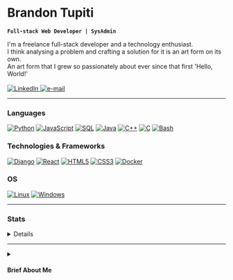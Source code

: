 <h1 align="">Brandon Tupiti</h1>

**`Full-stack Web Developer | SysAdmin`**
<p align="">
    I'm a freelance full-stack developer and a technology enthusiast. <br/>
    I think analysing a problem and crafting a solution for it is an art form on its own. <br/>
    An art form that I grew so passionately about ever since that first 'Hello, World!'<br/>
    <br>
    <a href="https://www.linkedin.com/in/brandon-tupiti-75410012b/">
        <img src="https://img.shields.io/badge/LinkedIn-blue?style=flat-square&logo=linkedin" alt="LinkedIn">
    </a>
    <a href="mailto:tupitibrandon@gmail.com">
        <img src="https://img.shields.io/badge/Email-blue?style=flat-square&logo=gmail&logoColor=white" alt="e-mail">
    </a>
</p>

---

### Languages
[![Python](https://img.shields.io/badge/python-black?style=for-the-badge&logo=python)](https://github.com/dawnCoder26)
[![JavaScript](https://img.shields.io/badge/javascript-black?style=for-the-badge&logo=javascript)](https://github.com/dawnCoder26)
[![SQL](https://img.shields.io/badge/sql-black?style=for-the-badge&logo=mysql)](https://github.com/dawnCoder26)
[![Java](https://img.shields.io/badge/java-black?style=for-the-badge&logo=openjdk)](https://github.com/dawnCoder26)
[![C++](https://img.shields.io/badge/c++-black?style=for-the-badge&logo=cplusplus)](https://github.com/dawnCoder26)
[![C](https://img.shields.io/badge/c-black?style=for-the-badge&logo=c)](https://github.com/wervlad)
[![Bash](https://img.shields.io/badge/bash-black?style=for-the-badge&logo=gnu-bash&logoColor=white)](https://github.com/dawnCoder26)

### Technologies & Frameworks
[![Django](https://img.shields.io/badge/django-black?style=for-the-badge&logo=django)](https://github.com/dawnCoder26)
[![React](https://img.shields.io/badge/react-black?style=for-the-badge&logo=react)](https://github.com/dawnCoder26)
[![HTML5](https://img.shields.io/badge/html5-black?style=for-the-badge&logo=html5)](https://hub.docker.com/u/dawnCoder26)
[![CSS3](https://img.shields.io/badge/css3-black?style=for-the-badge&logo=css3)](https://hub.docker.com/u/dawnCoder26)
[![Docker](https://img.shields.io/badge/docker-black?style=for-the-badge&logo=docker)](https://hub.docker.com/u/dawnCoder26)

### OS
[![Linux](https://img.shields.io/badge/linux-black?style=for-the-badge&logo=Linux)](https://github.com/dawnCoder26)
[![Windows](https://img.shields.io/badge/Windows-black?style=for-the-badge&logo=Windows)](https://github.com/dawnCoder26)

---

### Stats

<details>
<p align="">
  <a href="https://github.com/dawnCoder26">
    <img src="http://github-profile-summary-cards.vercel.app/api/cards/profile-details?username=dawnCoder26&theme=transparent" />
  </a>
  <a href="https://github.com/dawnCoder26">
    <img src="https://github-readme-streak-stats.herokuapp.com/?user=dawnCoder26&hide_border=true&card_width=338&theme=transparent" />
  </a>
  <a href="https://github.com/dawnCoder26">
    <img src="http://github-profile-summary-cards.vercel.app/api/cards/stats?username=dawnCoder26&theme=transparent" />
  </a>
</p>
</details>

---

<details close>
    <summary><h4>Brief About Me</h4></summary>
    <p>
        I graduated with an Information Sciences (Software Engineering Major) in 2019 at Massey University (Auckland, New Zealand). Towards the end of 2018, I landed an internship and got introduced to the django web framework. I am used to building fullstack web apps with django, but as you know, that's kinda old school now. In comes REST APIs for a more decoupled architecture.
<br/>
Ultimately, the goal for 2023 is to decouple some of my personal django apps; templates to react apps, and urls to endpoints. That sounds like the opposite of monolithic. sweet! May the code be with you.
    </p>
</details>







